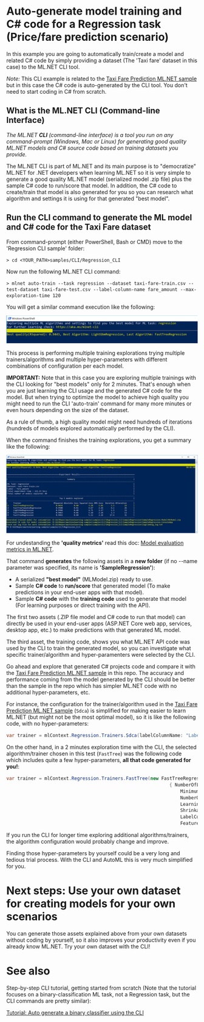 # Auto-generate model training and C# code for a Regression task (Price/fare prediction scenario)

In this example you are going to automatically train/create a model and related C# code by simply providing a dataset (The 'Taxi fare' dataset in this case) to the ML.NET CLI tool. 

*Note:* This CLI example is related to the [Taxi Fare Prediction ML.NET sample](/samples/csharp/getting-started/Regression_TaxiFarePrediction) but in this case the C# code is auto-generated by the CLI tool. You don't need to start coding in C# from scratch.
    
## What is the ML.NET CLI (Command-line Interface)

*The ML.NET **CLI** (command-line interface) is a tool you run on any command-prompt (Windows, Mac or Linux) for generating good quality ML.NET models and C# source code based on training datasets you provide.*

The ML.NET CLI is part of ML.NET and its main purpose is to "democratize" ML.NET for .NET developers when learning ML.NET so it is very simple to generate a good quality ML.NET model (serialized model .zip file) plus the sample C# code to run/score that model. In addition, the C# code to create/train that model is also generated for you so you can research what algorithm and settings it is using for that generated "best model". 


## Run the CLI command to generate the ML model and C# code for the Taxi Fare dataset

From command-prompt (either PowerShell, Bash or CMD) move to the 'Regression CLI sample' folder:

```console
> cd <YOUR_PATH>samples/CLI/Regression_CLI
```

Now run the following ML.NET CLI command:

```console
> mlnet auto-train --task regression --dataset taxi-fare-train.csv --test-dataset taxi-fare-test.csv --label-column-name fare_amount --max-exploration-time 120
```

You will get a similar command execution like the following:

![CLI running](images/cli-running.png)

This process is performing multiple training explorations trying multiple trainers/algorithms and multiple hyper-parameters with different combinations of configuration per each model.

**IMPORTANT:** Note that in this case you are exploring multiple trainings with the CLI looking for "best models" only for 2 minutes. That's enough when you are just learning the CLI usage and the generated C# code for the model. But when trying to optimize the model to achieve high quality you might need to run the CLI 'auto-train' command for many more minutes or even hours depending on the size of the dataset. 

As a rule of thumb, a high quality model might need hundreds of iterations (hundreds of models explored automatically performed by the CLI).

When the command finishes the training explorations, you get a summary like the following:

![CLI running](images/cli-summary.png)

For undestanding the **'quality metrics'** read this doc: [Model evaluation metrics in ML.NET](https://docs.microsoft.com/dotnet/machine-learning/resources/metrics?#metrics-for-regression).

That command **generates** the following assets in a **new folder** (if no --name parameter was specified, its name is **'SampleRegression'**):

- A serialized **"best model"** (MLModel.zip) ready to use. 
- Sample **C# code** to **run/score** that generated model (To make predictions in your end-user apps with that model).
- Sample **C# code** with the **training code** used to generate that model (For learning purposes or direct training with the API).

The first two assets (.ZIP file model and C# code to run that model) can directly be used in your end-user apps (ASP.NET Core web app, services, desktop app, etc.) to make predictions with that generated ML model.

The third asset, the training code, shows you what ML.NET API code was used by the CLI to train the generated model, so you can investigate what specific trainer/algorithm and hyper-paramenters were selected by the CLI.

Go ahead and explore that generated C# projects code and compare it with the [Taxi Fare Prediction ML.NET sample](/samples/csharp/getting-started/Regression_TaxiFarePrediction)  in this repo. The accuracy and performance coming from the model generated by the CLI should be better than the sample in the repo which has simpler ML.NET code with no additional hyper-parameters, etc.

For instance, the configuration for the trainer/algorithm used in the [Taxi Fare Prediction ML.NET sample](/samples/csharp/getting-started/Regression_TaxiFarePrediction) (`Sdca`) is simplified for making easier to learn ML.NET (but might not be the most optimal model), so it is like the following code, with no hyper-parameters:


```csharp
var trainer = mlContext.Regression.Trainers.Sdca(labelColumnName: "Label", featureColumnName: "Features");
```

On the other hand, in a 2 minutes exploration time with the CLI, the selected algorithm/trainer chosen in this test (`FastTree`) was the following code which includes quite a few hyper-parameters, **all that code generated for you!**:

```csharp
var trainer = mlContext.Regression.Trainers.FastTree(new FastTreeRegressionTrainer.Options() 
                                                            { NumberOfLeaves = 9,
                                                                MinimumExampleCountPerLeaf = 1, 
                                                                NumberOfTrees = 100, 
                                                                LearningRate = 0.3745629f, 
                                                                Shrinkage = 1.800473f, 
                                                                LabelColumnName = "fare_amount", 
                                                                FeatureColumnName = "Features" });
```

If you run the CLI for longer time exploring additional algorithms/trainers, the algorithm configuration would probably change and improve.

Finding those hyper-parameters by yourself could be a very long and tedious trial process. With the CLI and AutoML this is very much simplified for you.

# Next steps: Use your own dataset for creating models for your own scenarios 

You can generate those assets explained above from your own datasets without coding by yourself, so it also improves your productivity even if you already know ML.NET. Try your own dataset with the CLI!

# See also

Step-by-step CLI tutorial, getting started from scratch (Note that the tutorial focuses on a binary-classification ML task, not a Regression task, but the CLI commands are pretty similar):

 [Tutorial: Auto generate a binary classifier using the CLI](https://docs.microsoft.com/dotnet/machine-learning/tutorials/mlnet-cli)

